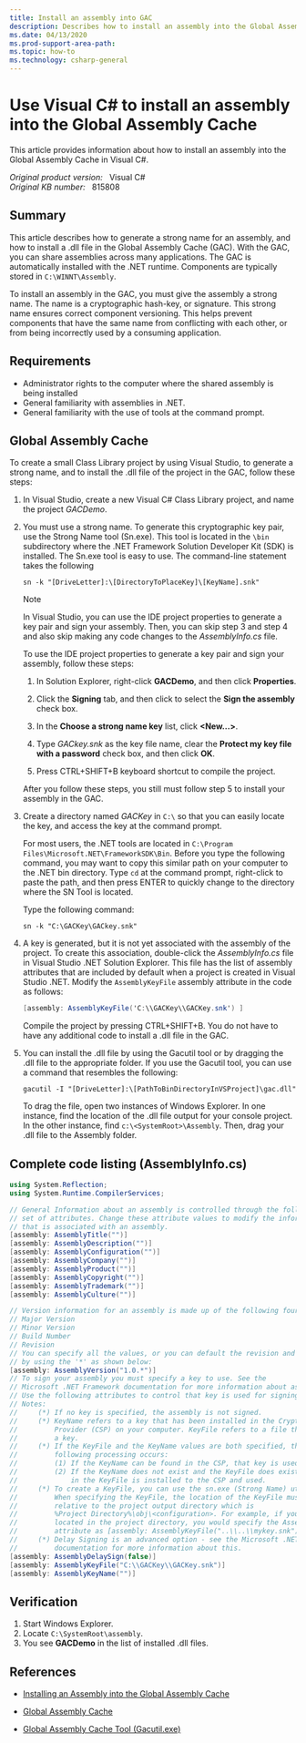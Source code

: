 ```yaml
---
title: Install an assembly into GAC
description: Describes how to install an assembly into the Global Assembly Cache in Visual C#. This article also gives some sample steps to explain related information.
ms.date: 04/13/2020
ms.prod-support-area-path: 
ms.topic: how-to
ms.technology: csharp-general
---
```

# Use Visual C# to install an assembly into the Global Assembly Cache

This article provides information about how to install an assembly into the Global Assembly Cache in Visual C#.

_Original product version:_ &nbsp; Visual C#  
_Original KB number:_ &nbsp; 815808

## Summary

This article describes how to generate a strong name for an assembly, and how to install a .dll file in the Global Assembly Cache (GAC). With the GAC, you can share assemblies across many applications. The GAC is automatically installed with the .NET runtime. Components are typically stored in `C:\WINNT\Assembly`.

To install an assembly in the GAC, you must give the assembly a strong name. The name is a cryptographic hash-key, or signature. This strong name ensures correct component versioning. This helps prevent components that have the same name from conflicting with each other, or from being incorrectly used by a consuming application.

## Requirements

- Administrator rights to the computer where the shared assembly is being installed
- General familiarity with assemblies in .NET.
- General familiarity with the use of tools at the command prompt.

## Global Assembly Cache

To create a small Class Library project by using Visual Studio, to generate a strong name, and to install the .dll file of the project in the GAC, follow these steps:

1. In Visual Studio, create a new Visual C# Class Library project, and name the project *GACDemo*.
2. You must use a strong name. To generate this cryptographic key pair, use the Strong Name tool (Sn.exe). This tool is located in the `\bin` subdirectory where the .NET Framework Solution Developer Kit (SDK) is installed. The Sn.exe tool is easy to use. The command-line statement takes the following

    ```console
    sn -k "[DriveLetter]:\[DirectoryToPlaceKey]\[KeyName].snk"
    ```

    > [!NOTE]
    > In Visual Studio, you can use the IDE project properties to generate a key pair and sign your assembly. Then, you can skip step 3 and step 4 and also skip making any code changes to the *AssemblyInfo.cs* file.

    To use the IDE project properties to generate a key pair and sign your assembly, follow these steps:

    1. In Solution Explorer, right-click **GACDemo**, and then click **Properties**.
    2. Click the **Signing** tab, and then click to select the **Sign the assembly** check box.
    3. In the **Choose a strong name key** list, click **<New...>**.
    4. Type *GACkey.snk* as the key file name, clear the **Protect my key file with a password** check box, and then click **OK**.

    5. Press CTRL+SHIFT+B keyboard shortcut to compile the project.

    After you follow these steps, you still must follow step 5 to install your assembly in the GAC.

3. Create a directory named *GACKey* in `C:\` so that you can easily locate the key, and access the key at the command prompt.

    For most users, the .NET tools are located in `C:\Program Files\Microsoft.NET\FrameworkSDK\Bin`. Before you type the following command, you may want to copy this similar path on your computer to the .NET bin directory. Type `cd` at the command prompt, right-click to paste the path, and then press ENTER to quickly change to the directory where the SN Tool is located.

    Type the following command:

    ```console
    sn -k "C:\GACKey\GACkey.snk"
    ```

4. A key is generated, but it is not yet associated with the assembly of the project. To create this association, double-click the *AssemblyInfo.cs* file in Visual Studio .NET Solution Explorer. This file has the list of assembly attributes that are included by default when a project is created in Visual Studio .NET. Modify the `AssemblyKeyFile` assembly attribute in the code as follows:

    ```csharp
    [assembly: AssemblyKeyFile('C:\\GACKey\\GACKey.snk') ]
    ```

    Compile the project by pressing CTRL+SHIFT+B. You do not have to have any additional code to install a .dll file in the GAC.

5. You can install the .dll file by using the Gacutil tool or by dragging the .dll file to the appropriate folder. If you use the Gacutil tool, you can use a command that resembles the following:

    ```console
    gacutil -I "[DriveLetter]:\[PathToBinDirectoryInVSProject]\gac.dll"
    ```

    To drag the file, open two instances of Windows Explorer. In one instance, find the location of the .dll file output for your console project. In the other instance, find `c:\<SystemRoot>\Assembly`. Then, drag your .dll file to the Assembly folder.

## Complete code listing (AssemblyInfo.cs)

```csharp
using System.Reflection;
using System.Runtime.CompilerServices;

// General Information about an assembly is controlled through the following
// set of attributes. Change these attribute values to modify the information
// that is associated with an assembly.
[assembly: AssemblyTitle("")]
[assembly: AssemblyDescription("")]
[assembly: AssemblyConfiguration("")]
[assembly: AssemblyCompany("")]
[assembly: AssemblyProduct("")]
[assembly: AssemblyCopyright("")]
[assembly: AssemblyTrademark("")]
[assembly: AssemblyCulture("")]

// Version information for an assembly is made up of the following four values:
// Major Version
// Minor Version
// Build Number
// Revision
// You can specify all the values, or you can default the revision and build numbers
// by using the '*' as shown below:
[assembly: AssemblyVersion("1.0.*")]
// To sign your assembly you must specify a key to use. See the
// Microsoft .NET Framework documentation for more information about assembly signing.
// Use the following attributes to control that key is used for signing.
// Notes:
//     (*) If no key is specified, the assembly is not signed.
//     (*) KeyName refers to a key that has been installed in the Crypto Service
//         Provider (CSP) on your computer. KeyFile refers to a file that contains
//         a key.
//     (*) If the KeyFile and the KeyName values are both specified, the
//         following processing occurs:
//         (1) If the KeyName can be found in the CSP, that key is used.
//         (2) If the KeyName does not exist and the KeyFile does exist, the key
//             in the KeyFile is installed to the CSP and used.
//     (*) To create a KeyFile, you can use the sn.exe (Strong Name) utility.
//         When specifying the KeyFile, the location of the KeyFile must be
//         relative to the project output directory which is
//         %Project Directory%\obj\<configuration>. For example, if your KeyFile is
//         located in the project directory, you would specify the AssemblyKeyFile
//         attribute as [assembly: AssemblyKeyFile("..\\..\\mykey.snk")]
//     (*) Delay Signing is an advanced option - see the Microsoft .NET Framework
//         documentation for more information about this.
[assembly: AssemblyDelaySign(false)]
[assembly: AssemblyKeyFile("C:\\GACKey\\GACKey.snk")]
[assembly: AssemblyKeyName("")]
```

## Verification

1. Start Windows Explorer.
2. Locate `C:\SystemRoot\assembly`.
3. You see **GACDemo** in the list of installed .dll files.

## References

- [Installing an Assembly into the Global Assembly Cache](/previous-versions/dotnet/netframework-1.1/dkkx7f79(v=vs.71))

- [Global Assembly Cache](/previous-versions/dotnet/netframework-1.1/yf1d93sz(v=vs.71))

- [Global Assembly Cache Tool (Gacutil.exe)](/previous-versions/dotnet/netframework-1.1/ex0ss12c(v=vs.71))
